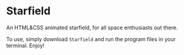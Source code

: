 # Starfield

An HTML&CSS animated starfield, for all space enthusiasts out there. 

To use, simply download `Starfield` and run the program files in your terminal. Enjoy!
